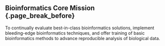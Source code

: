 ## Bioinformatics Core Mission {.page_break_before}

To continually evaluate best-in-class bioinformatics solutions, implement bleeding-edge bioinformatics techniques, and offer training of basic bioinformatics methods to advance reproducible analysis of biological data. 